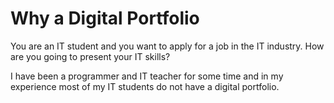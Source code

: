 # Why a Digital Portfolio
 You are an IT student and you want to apply for a job in the IT industry. How are you going to present your IT skills?

I have been a programmer and IT teacher for some time and in my experience most of my IT students do not have a digital portfolio.